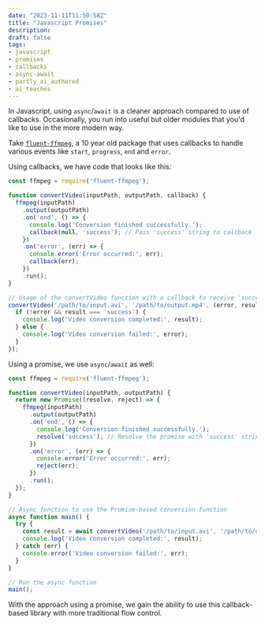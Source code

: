 ```yaml
---
date: "2023-11-11T11:50:58Z"
title: "Javascript Promises"
description:
draft: false
tags: 
- javascript
- promises
- callbacks
- async-await
- partly_ai_authored
- ai_teaches
---
```


In Javascript, using `async`/`await` is a cleaner approach compared to use of callbacks.
Occasionally, you run into useful but older modules that you'd like to use in the more modern way.


Take [`fluent-ffmpeg`](https://www.npmjs.com/package/fluent-ffmpeg/v/1.7.0), a 10 year old package that uses callbacks to handle various events like `start`, `progress`, `end` and `error`.

Using callbacks, we have code that looks like this:

```javascript
const ffmpeg = require('fluent-ffmpeg');

function convertVideo(inputPath, outputPath, callback) {
  ffmpeg(inputPath)
    .output(outputPath)
    .on('end', () => {
      console.log('Conversion finished successfully.');
      callback(null, 'success'); // Pass 'success' string to callback
    })
    .on('error', (err) => {
      console.error('Error occurred:', err);
      callback(err);
    })
    .run();
}

// Usage of the convertVideo function with a callback to receive 'success' string
convertVideo('/path/to/input.avi', '/path/to/output.mp4', (error, result) => {
  if (!error && result === 'success') {
    console.log('Video conversion completed:', result);
  } else {
    console.log('Video conversion failed:', error);
  }
});
```

Using a promise, we use `async`/`await` as well:

```javascript
const ffmpeg = require('fluent-ffmpeg');

function convertVideo(inputPath, outputPath) {
  return new Promise((resolve, reject) => {
    ffmpeg(inputPath)
      .output(outputPath)
      .on('end', () => {
        console.log('Conversion finished successfully.');
        resolve('success'); // Resolve the promise with 'success' string
      })
      .on('error', (err) => {
        console.error('Error occurred:', err);
        reject(err);
      })
      .run();
  });
}

// Async function to use the Promise-based conversion function
async function main() {
  try {
    const result = await convertVideo('/path/to/input.avi', '/path/to/output.mp4');
    console.log('Video conversion completed:', result);
  } catch (err) {
    console.error('Video conversion failed:', err);
  }
}

// Run the async function
main();
```

With the approach using a promise, we gain the ability to use this callback-based library with more traditional flow control.